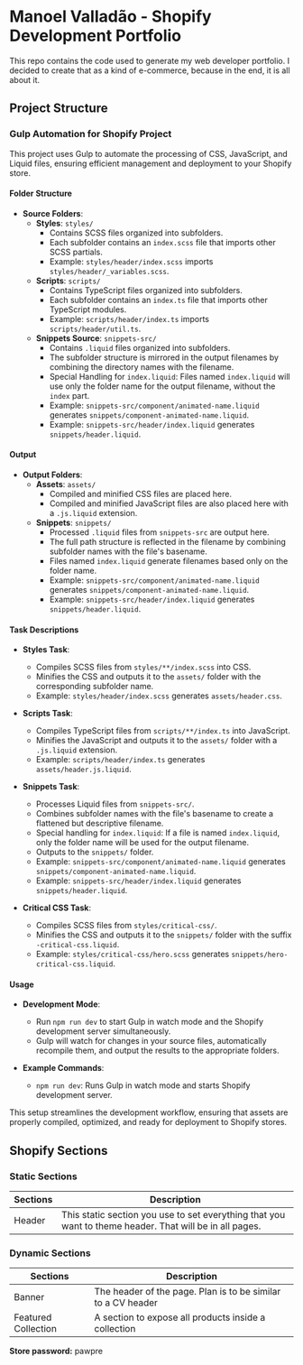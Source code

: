 # Manoel Valladão - Shopify Development Portfolio

This repo contains the code used to generate my web developer portfolio. I decided to create that as a kind of e-commerce, because in the end, it is all about it.

## Project Structure

### Gulp Automation for Shopify Project

This project uses Gulp to automate the processing of CSS, JavaScript, and Liquid files, ensuring efficient management and deployment to your Shopify store.

#### Folder Structure

- **Source Folders**:
  - **Styles**: `styles/`
    - Contains SCSS files organized into subfolders.
    - Each subfolder contains an `index.scss` file that imports other SCSS partials.
    - Example: `styles/header/index.scss` imports `styles/header/_variables.scss`.
  - **Scripts**: `scripts/`
    - Contains TypeScript files organized into subfolders.
    - Each subfolder contains an `index.ts` file that imports other TypeScript modules.
    - Example: `scripts/header/index.ts` imports `scripts/header/util.ts`.
  - **Snippets Source**: `snippets-src/`
    - Contains `.liquid` files organized into subfolders.
    - The subfolder structure is mirrored in the output filenames by combining the directory names with the filename.
    - Special Handling for `index.liquid`: Files named `index.liquid` will use only the folder name for the output filename, without the `index` part.
    - Example: `snippets-src/component/animated-name.liquid` generates `snippets/component-animated-name.liquid`.
    - Example: `snippets-src/header/index.liquid` generates `snippets/header.liquid`.

#### Output

- **Output Folders**:
  - **Assets**: `assets/`
    - Compiled and minified CSS files are placed here.
    - Compiled and minified JavaScript files are also placed here with a `.js.liquid` extension.
  - **Snippets**: `snippets/`
    - Processed `.liquid` files from `snippets-src` are output here.
    - The full path structure is reflected in the filename by combining subfolder names with the file's basename.
    - Files named `index.liquid` generate filenames based only on the folder name.
    - Example: `snippets-src/component/animated-name.liquid` generates `snippets/component-animated-name.liquid`.
    - Example: `snippets-src/header/index.liquid` generates `snippets/header.liquid`.

#### Task Descriptions

- **Styles Task**:

  - Compiles SCSS files from `styles/**/index.scss` into CSS.
  - Minifies the CSS and outputs it to the `assets/` folder with the corresponding subfolder name.
  - Example: `styles/header/index.scss` generates `assets/header.css`.

- **Scripts Task**:

  - Compiles TypeScript files from `scripts/**/index.ts` into JavaScript.
  - Minifies the JavaScript and outputs it to the `assets/` folder with a `.js.liquid` extension.
  - Example: `scripts/header/index.ts` generates `assets/header.js.liquid`.

- **Snippets Task**:

  - Processes Liquid files from `snippets-src/`.
  - Combines subfolder names with the file's basename to create a flattened but descriptive filename.
  - Special handling for `index.liquid`: If a file is named `index.liquid`, only the folder name will be used for the output filename.
  - Outputs to the `snippets/` folder.
  - Example: `snippets-src/component/animated-name.liquid` generates `snippets/component-animated-name.liquid`.
  - Example: `snippets-src/header/index.liquid` generates `snippets/header.liquid`.

- **Critical CSS Task**:
  - Compiles SCSS files from `styles/critical-css/`.
  - Minifies the CSS and outputs it to the `snippets/` folder with the suffix `-critical-css.liquid`.
  - Example: `styles/critical-css/hero.scss` generates `snippets/hero-critical-css.liquid`.

#### Usage

- **Development Mode**:

  - Run `npm run dev` to start Gulp in watch mode and the Shopify development server simultaneously.
  - Gulp will watch for changes in your source files, automatically recompile them, and output the results to the appropriate folders.

- **Example Commands**:
  - `npm run dev`: Runs Gulp in watch mode and starts Shopify development server.

This setup streamlines the development workflow, ensuring that assets are properly compiled, optimized, and ready for deployment to Shopify stores.

## Shopify Sections

### Static Sections

| Sections | Description                                                                                             |
| -------- | ------------------------------------------------------------------------------------------------------- |
| Header   | This static section you use to set everything that you want to theme header. That will be in all pages. |

### Dynamic Sections

| Sections            | Description                                                  |
| ------------------- | ------------------------------------------------------------ |
| Banner              | The header of the page. Plan is to be similar to a CV header |
| Featured Collection | A section to expose all products inside a collection         |

**Store password:** pawpre
